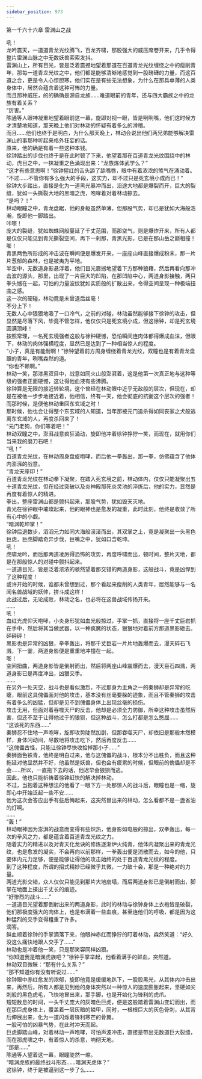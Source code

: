 ```yaml
---
sidebar_position: 973
---
```

 第一千六十六章 雷渊山之战


吼！  
龙吟震天，一道道青龙光纹腾飞，百龙齐啸，那股强大的威压席卷开来，几乎令得整片雷渊山脉之中无数妖兽索索发抖。  
雷渊山上，所有目光，皆是泛着震撼地望着那道在百道青龙光纹缠绕之中的瘦削青年，那每一道青龙光纹之中，他们都是能够清晰地感觉到一股磅礴的力量，而这百道之合，更是令人心惊胆寒，他们实在是有些无法想象，为什么在那具单薄的人类身体中，居然会蕴含着这种可怖的力量。  
而且那种威压，的的确确是源自龙族……难道眼前的青年，还与四大霸族之中的龙族有着关系？  
“厉害。”  
陈通等人眼神凝重地望着眼前这一幕，旋即对视一眼，皆是咧咧嘴，他们这时候方才清楚地知道，那天晚上他们对林动的怀疑有着多么的滑稽。  
而且……他们也终于是明白，为什么那天晚上，林动会说出他们两兄弟能够解决雷渊山的事那种听起来格外狂妄的话。  
原来，他的确是有着一些这种本钱。  
徐钟踏出的步伐也终于是在此时顿了下来，他望着那在百道青龙光纹围绕中的林动，虎目之中，一抹凝重之色涌现出来：“龙族炼体武学么？”  
“这才有些意思啊！”徐钟猩红的舌头舔了舔嘴唇，眼中有着浓浓的煞气在涌动着。  
“不过……不管你有多么强大的手段，这实力，却不过只是死玄境小成而已！”  
徐钟大步踏出，直接是化为一道黑光暴冲而出，沿途大地都是爆裂而开，巨大的裂缝，犹如一头撕裂大地的黑暗之虎，咆哮着对着林动掠去。  
“是吗？！”  
林动眼瞳之中，青龙盘踞，他的身躯虽然单薄，但那股气势，却已是犹如大海般浩瀚，旋即他一脚踏出。  
咔嚓！  
庞大的裂缝，犹如蜘蛛网般蔓延了千丈范围，而那空气，则是爆炸开来，所有人都是仅仅只能见到青光撕裂空间，再下一刹那，青黑光影，已是在那山岳之巅相撞！  
嘭！  
青黑两色所形成的冲击波在瞬间便是爆发开来，一座座山峰直接爆成粉末，那一片片葱郁的森林，也是被夷为平地。  
半空中，无数道身影悬浮着，他们目光震撼地望着下方那种狼藉，然后再看向那冲击波的源头，那里，出现了一片巨大的凹陷，在那凹陷中心，两道身影接触，两只拳头憾在一起，可怕的力量波纹犹如实质般的扩散出来，令得空间呈现一种极端扭曲之感。  
这一次的硬碰，林动竟是未曾退后丝毫！  
不分上下！  
无数人心中狠狠地吸了一口冷气，之前的对碰，林动虽然能够接下徐钟的攻击，但显然是尽落下风，毕竟不管怎样，他仅仅只是死玄境小成，但这徐钟，却是死玄境圆满顶峰！  
按照常理，一名死玄境强者这般与徐钟硬憾，恐怕瞬间连肉体都得爆成血沫，但眼下，林动的肉体强横程度，显然已是达到了一种相当惊人的程度。  
“小子，真是有能耐啊！”徐钟望着前方周身缠绕着青龙光纹，双瞳也是有着青龙盘踞的青年，咧嘴森然的道。  
“你也不赖啊。”  
林动一笑，那漆黑双目中，战意如同火山般澎湃着，这是他第一次真正地与这种等级的强者正面硬憾，这让得他血液有些沸腾。  
徐钟算是无限的接近转轮境，这个曾经在林动眼中近乎无敌般的层次，但现在，却是在被他一步步地接近着，他相信，终有一天，他会彻底的抗衡这个层次的强者！  
而那时候，是便他林动重回东玄域之时！  
那时候，他也会让得整个东玄域的人知道，当年那被元门追杀得如同丧家之犬般逃离东玄域的人，再度杀回来了！  
“元门老狗，你们等着吧！”  
林动双瞳之中，澎湃战意疯狂涌动，旋即他冲着徐钟狰狞一笑，而现在，就用你们当来我的磨刀石吧！  
“吼！”  
百道青龙光纹，在林动周身盘旋咆哮，而后他一拳轰出，那一拳，仿佛蕴含了他体内澎湃的战意。  
“青龙天座印！”  
百道青龙光纹在林动拳下凝聚，在踏入死玄境之前，林动体内，仅仅只能凝聚出五十道青龙光纹，但在经过突破以及炎神殿那死炎灵池的淬炼后，他的实力，显然是再度有着惊人的精进。  
拳出，整座雷渊山都是颤抖起来，那股气势，犹如毁天灭地。  
青光在徐钟眼中璀璨起来，他的眼神也是愈发的凝重，此时此刻，他终是收敛了所有心中的小觑。  
“暗渊乾坤掌！”  
徐钟后退数步，滔滔元力如同大海般滚滚而出，其双掌之上，竟是凝聚出一头黑色巨虎，巨虎脚踏奇异步伐，巨嘴之中，犹如口含乾坤。  
吼！  
虎啸龙吟，而后那两道凌厉得恐怖的攻势，再度呼啸而出，顿时间，整片天地，都是在那般惊人的对碰中颤抖起来。  
一道道目光，皆是泛着浓浓的骇然望着那交错的两道身影，这般战斗，竟是凶悍到了这种程度！  
或许开始的时候，谁都未曾想到过，那个看起来瘦削的人类青年，居然能够与一名闻名兽战域的妖帅，拼斗成这样！  
此战过后，无论成败，林动之名，也必将在这兽战域传扬开来。  
……  
吼！  
血红光虎仰天咆哮，小炎身形犹如血光般掠过，手掌一抓，直接将一座千丈巨岩抓在手中，然后将其当做武器，以一种疯魔的状态，狠狠地对着前方那道黑影砸去。  
砰砰砰！  
黑影也是异常的凶狠，拳拳轰出，将那千丈巨岩一片片地轰爆而去，漫天碎石飞溅，下一霎，两道身影便是重重地冲撞在一起。  
嘭！  
空间扭曲，两道身影皆是倒射而出，然后将两座山峰震爆而去，漫天巨石四溅，两道身影已是再度冲出，凶狠交手。  
……  
在另外一处天空，战斗也是看似激烈，不过那身为主角之一的秦狮却是异常的吃瘪，眼前这具傀儡面对他的攻击，基本没有丝毫要躲的迹象，而且不管秦狮的攻击有着多么的凶猛，但却是见不到傀儡身体上出现丝毫的损伤。  
攻击无用，但面对着吞噬天尸的反击，他却是必须全力防御，所幸这种攻击虽然厉害，但还不至于让得他过于的狼狈，但这种战斗，怎么打都是怎么憋屈……  
“这该死的东西……”  
秦狮忍不住地一声咆哮，旋即攻势陡然加剧，但那吞噬天尸，却依旧是那般木然模样，身体闪动间，尽数地将攻击吃下，然后再度反击……  
“这傀儡古怪，只能让徐钟尽快收拾掉那小子……”  
秦狮面色铁青，他终是明白过来，他与这傀儡的战斗，根本分不出胜负，而且这种拖延对他显然并不好，他虽然是妖兽，但也会有疲累的时候，但眼前的傀儡却是不会……所以，一直拖下去的话，他迟早会狼狈而逃。  
因此，他也只能祈祷着徐钟赶快的解决掉林动。  
不过，当抱着这种想法的他看了一眼下方一处那惊人的战斗后，眼瞳也是一缩，旋即心中开始泛起一些不安……  
他为这次会答应出手有些后悔起来，这突然冒出来的林动，怎么看都不是一盏省油的灯啊。  
……  
“轰！”  
林动眼神因为澎湃的战意而变得有些炽热，他身影如电般的掠出，双拳轰出，每一次的拳风之力，都是蕴含着百道青龙光纹之力。  
随着实力的精进以及对青天化龙诀的修炼逐渐炉火纯青，他体内凝聚出来的青龙光纹，也是愈发的凝实，不会再向以前那样，一拳轰出便是消散而去，如今的他，只要体内元力足够，便是能够让得他的攻击始终的处于百道青龙光纹的程度。  
到了这种程度，所谓的招式精妙已经微乎其微，一力破十会，那是一种绝对的力量。  
两道光影交错，众人仅仅只能见到那片大地崩塌，而后两道身影已是倒射而出，脚掌在地面上搽出千丈长的痕迹。  
“好惨烈的战斗……”  
一道道目光望着那倒射出来的两道身影，此时的林动与徐钟身体上衣袍皆是破裂，他们那极度强大的肉体上，也是布满着一些血痕，甚至连他们的呼吸，都是因为这种猛烈的交手变得粗重了许多。  
滴答。  
鲜血顺着徐钟的手掌滴落下来，他眼神赤红而狰狞的盯着林动，森然笑道：“好久没这么痛快地跟人交手了……”  
林动也是冲着他一笑，只是那笑容同样凶狠。  
“你知道我是暗渊虎族吧？”徐钟手掌举起，他看着满手的鲜血，突然道。  
林动双目微眯：“那有什么关系？”  
“那不知道你有没有听说过……”  
徐钟眼中赤红愈发的浓郁，旋即他竟是缓缓地趴下，一股股黑光，从其体内冲击出来，再然后，所有人都是见到他的身体突然以一种惊人的速度膨胀起来，坚硬如尖刺般的黑色虎毛，飞快地冒出来，那手脚，也是开始化为锋利的虎爪。  
短短数息的时间，一头千丈庞大的灰暗色巨虎，便是这般踏着雷渊山变幻而出，而在那巨虎身体上，覆盖着一层灰暗的鳞甲，同时，一根根巨大的灰色骨刺，从其背后伸展出来，化为一道闪烁着锋利寒芒的骨翼。  
一股可怕的凶暴气势，在此时冲天而起。  
巨虎脚踏山峰，对着林动一声咆哮，可怕声波冲击，直接是带出无数道巨大裂缝，而在那虎啸之中，有着惊人的杀意，响彻天地。  
“那是……”  
陈通等人望着这一幕，眼瞳陡然一缩。  
“暗渊虎族的最终战斗形态……暗渊天虎体？”  
这徐钟，终于是被逼到这一步了么……  
  
  
